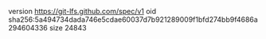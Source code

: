 version https://git-lfs.github.com/spec/v1
oid sha256:5a494734dada746e5cdae60037d7b921289009f1bfd274bb9f4686a294604336
size 24843
